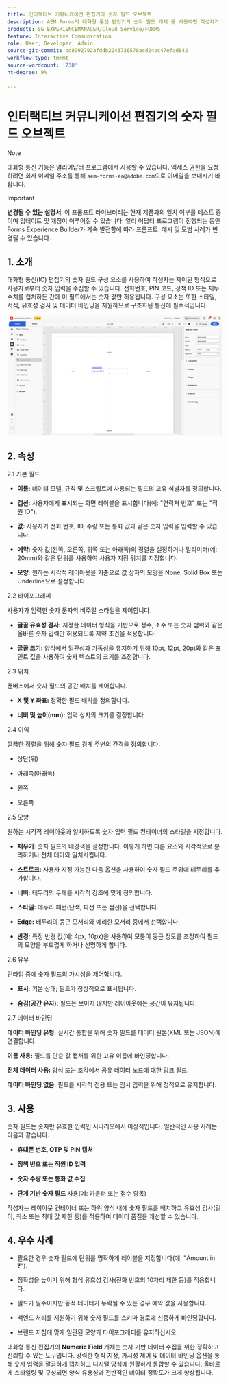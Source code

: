 ```yaml
---
title: 인터랙티브 커뮤니케이션 편집기의 숫자 필드 오브젝트
description: AEM Forms의 대화형 통신 편집기의 숫자 필드 개체 를 사용하면 작성자가 제어된 형식으로 사용자로부터 숫자 입력을 수집할 수 있습니다.
products: SG_EXPERIENCEMANAGER/Cloud Service/FORMS
feature: Interactive Communication
role: User, Developer, Admin
source-git-commit: bd8992792afddb2243736578acd24bc47efad842
workflow-type: tm+mt
source-wordcount: '738'
ht-degree: 9%

---
```



# 인터랙티브 커뮤니케이션 편집기의 숫자 필드 오브젝트

>[!NOTE]
>
> 대화형 통신 기능은 얼리어답터 프로그램에서 사용할 수 있습니다. 액세스 권한을 요청하려면 회사 이메일 주소를 통해 `aem-forms-ea@adobe.com`으로 이메일을 보내시기 바랍니다.

>[!IMPORTANT]
>
> **변경될 수 있는 설명서**: 이 프롬프트 라이브러리는 현재 제품과의 일치 여부를 테스트 중이며 업데이트 및 개정이 이루어질 수 있습니다. 얼리 어답터 프로그램이 진행되는 동안 Forms Experience Builder가 계속 발전함에 따라 프롬프트. 예시 및 모범 사례가 변경될 수 있습니다.

## &#x200B;1. 소개

대화형 통신(IC) 편집기의 숫자 필드 구성 요소를 사용하여 작성자는 제어된 형식으로 사용자로부터 숫자 입력을 수집할 수 있습니다. 전화번호, PIN 코드, 정책 ID 또는 재무 수치를 캡처하든 간에 이 필드에서는 숫자 값만 허용됩니다. 구성 요소는 또한 스타일, 서식, 유효성 검사 및 데이터 바인딩을 지원하므로 구조화된 통신에 필수적입니다.

![IC 문서 찾기](/help/forms/interactive-communication/assets/numericfield.png)

## &#x200B;2. 속성

2.1 기본 필드

- **이름:** 데이터 모델, 규칙 및 스크립트에 사용되는 필드의 고유 식별자를 정의합니다.

- **캡션:** 사용자에게 표시되는 화면 레이블을 표시합니다(예: &quot;연락처 번호&quot; 또는 &quot;직원 ID&quot;).

- **값:** 사용자가 전화 번호, ID, 수량 또는 통화 값과 같은 숫자 입력을 입력할 수 있습니다.

- **예약:** 숫자 값(왼쪽, 오른쪽, 위쪽 또는 아래쪽)의 정렬을 설정하거나 밀리미터(예: 20mm)와 같은 단위를 사용하여 사용자 지정 위치를 지정합니다.

- **모양:** 원하는 시각적 레이아웃을 기준으로 값 상자의 모양을 None, Solid Box 또는 Underline으로 설정합니다.

2.2 타이포그래피

사용자가 입력한 숫자 문자의 비주얼 스타일을 제어합니다.

- **글꼴 유효성 검사:** 지정한 데이터 형식을 기반으로 정수, 소수 또는 숫자 범위와 같은 올바른 숫자 입력만 허용되도록 제약 조건을 적용합니다.

- **글꼴 크기:** 양식에서 일관성과 가독성을 유지하기 위해 10pt, 12pt, 20pt와 같은 포인트 값을 사용하여 숫자 텍스트의 크기를 조정합니다.

2.3 위치

캔버스에서 숫자 필드의 공간 배치를 제어합니다.

- **X 및 Y 좌표:** 정확한 필드 배치를 정의합니다.

- **너비 및 높이(mm):** 입력 상자의 크기를 결정합니다.

2.4 이익

깔끔한 정렬을 위해 숫자 필드 경계 주변의 간격을 정의합니다.

- 상단(위)

- 아래쪽(아래쪽)

- 왼쪽

- 오른쪽

2.5 모양

원하는 시각적 레이아웃과 일치하도록 숫자 입력 필드 컨테이너의 스타일을 지정합니다.

- **채우기:** 숫자 필드의 배경색을 설정합니다. 이렇게 하면 다른 요소와 시각적으로 분리하거나 전체 테마와 일치시킵니다.

- **스트로크:** 사용자 지정 가능한 다음 옵션을 사용하여 숫자 필드 주위에 테두리를 추가합니다.

- **너비:** 테두리의 두께를 시각적 강조에 맞게 정의합니다.

- **스타일:** 테두리 패턴(단색, 파선 또는 점선)을 선택합니다.

- **Edge:** 테두리의 둥근 모서리와 예리한 모서리 중에서 선택합니다.

- **반경:** 특정 반경 값(예: 4px, 10px)을 사용하여 모퉁이 둥근 정도를 조정하여 필드의 모양을 부드럽게 하거나 선명하게 합니다.

2.6 유무

런타임 중에 숫자 필드의 가시성을 제어합니다.

- **표시:** 기본 상태; 필드가 정상적으로 표시됩니다.

- **숨김(공간 유지):** 필드는 보이지 않지만 레이아웃에는 공간이 유지됩니다.

2.7 데이터 바인딩

**데이터 바인딩 유형:** 실시간 통합을 위해 숫자 필드를 데이터 원본(XML 또는 JSON)에 연결합니다.

**이름 사용:** 필드를 단순 값 캡처를 위한 고유 이름에 바인딩합니다.

**전체 데이터 사용:** 양식 또는 조각에서 공유 데이터 노드에 대한 링크 필드.

**데이터 바인딩 없음:** 필드를 시각적 전용 또는 임시 입력을 위해 정적으로 유지합니다.

## &#x200B;3. 사용

숫자 필드는 숫자만 유효한 입력인 시나리오에서 이상적입니다. 일반적인 사용 사례는 다음과 같습니다.

- **휴대폰 번호, OTP 및 PIN 캡처**

- **정책 번호 또는 직원 ID 입력**

- **숫자 수량 또는 통화 값 수집**

- **단계 기반 숫자 필드** 사용(예: 카운터 또는 점수 항목)

작성자는 레이아웃 컨테이너 또는 하위 양식 내에 숫자 필드를 배치하고 유효성 검사(길이, 최소 또는 최대 값 제한 등)를 적용하여 데이터 품질을 개선할 수 있습니다.

## &#x200B;4. 우수 사례

- 필요한 경우 숫자 필드에 단위를 명확하게 레이블을 지정합니다(예: &quot;Amount in ₹&quot;).

- 정확성을 높이기 위해 형식 유효성 검사(전화 번호의 10자리 제한 등)를 적용합니다.

- 필드가 필수이지만 동적 데이터가 누락될 수 있는 경우 예약 값을 사용합니다.

- 백엔드 처리를 지원하기 위해 숫자 필드를 스키마 경로에 신중하게 바인딩합니다.

- 브랜드 지침에 맞게 일관된 모양과 타이포그래피를 유지하십시오.

대화형 통신 편집기의 **Numeric Field** 개체는 숫자 기반 데이터 수집을 위한 정확하고 신뢰할 수 있는 도구입니다. 강력한 형식 지정, 가시성 제어 및 데이터 바인딩 옵션을 통해 숫자 입력을 깔끔하게 캡처하고 디지털 양식에 원활하게 통합할 수 있습니다. 올바르게 스타일링 및 구성되면 양식 유용성과 전반적인 데이터 정확도가 크게 향상됩니다.


